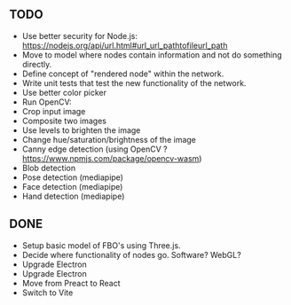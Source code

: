 ## TODO

- Use better security for Node.js: https://nodejs.org/api/url.html#url_url_pathtofileurl_path
- Move to model where nodes contain information and not do something directly.
- Define concept of "rendered node" within the network.
- Write unit tests that test the new functionality of the network.
- Use better color picker
- Run OpenCV:
- Crop input image
- Composite two images
- Use levels to brighten the image
- Change hue/saturation/brightness of the image
- Canny edge detection (using OpenCV ? https://www.npmjs.com/package/opencv-wasm)
- Blob detection
- Pose detection (mediapipe)
- Face detection (mediapipe)
- Hand detection (mediapipe)

## DONE

- Setup basic model of FBO's using Three.js.
- Decide where functionality of nodes go. Software? WebGL?
- Upgrade Electron
- Upgrade Electron
- Move from Preact to React
- Switch to Vite
